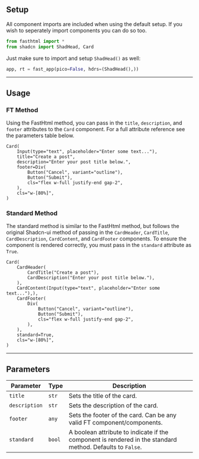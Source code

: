 ## Setup

All component imports are included when using the default setup. If you wish to seperately import components you can do so too. 

```python
from fasthtml import *
from shadcn import ShadHead, Card
```

Just make sure to import and setup `ShadHead()` as well:

```python
app, rt = fast_app(pico=False, hdrs=(ShadHead(),))
```

---
## Usage

### FT Method

Using the FastHtml method, you can pass in the `title`, `description`, and `footer` attributes to the `Card` component. For a full attribute reference see the parameters table below.

```python+html
Card(
    Input(type="text", placeholder="Enter some text..."),
    title="Create a post",
    description="Enter your post title below.",
    footer=Div(
        Button("Cancel", variant="outline"),
        Button("Submit"),
        cls="flex w-full justify-end gap-2",
    ),
    cls="w-[80%]",
)
```

### Standard Method

The standard method is similar to the FastHtml method, but follows the original Shadcn-ui method of passing in the `CardHeader`, `CardTitle`, `CardDescription`, `CardContent`, and `CardFooter` components. To ensure the component is rendered correctly, you must pass in the `standard` attribute as `True`.

```python+html
Card(
    CardHeader(
        CardTitle("Create a post"),
        CardDescription("Enter your post title below."),
    ),
    CardContent(Input(type="text", placeholder="Enter some text..."),),
    CardFooter(
        Div(
            Button("Cancel", variant="outline"),
            Button("Submit"),
            cls="flex w-full justify-end gap-2",
        ),
    ),
    standard=True,
    cls="w-[80%]",
)
```

---

## Parameters

| Parameter | Type | Description |
| --- | --- | --- |
| `title` | `str` | Sets the title of the card.
| `description` | `str` | Sets the description of the card.
| `footer` | `any` | Sets the footer of the card. Can be any valid FT component/components.
| `standard` | `bool` | A boolean attribute to indicate if the component is rendered in the standard method. Defaults to `False`.
